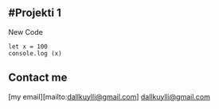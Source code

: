 ## **#Projekti 1**
New Code

    let x = 100
    console.log (x)
   
   ## Contact me
   [my email][mailto:dallkuylli@gmail.com] dallkuylli@gmail.com 
